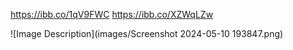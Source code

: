 https://ibb.co/1qV9FWC
https://ibb.co/XZWqLZw

![Image Description](images/Screenshot 2024-05-10 193847.png)
